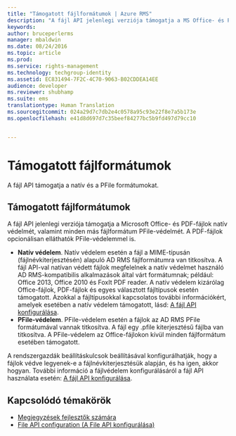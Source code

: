 ```yaml
---
title: "Támogatott fájlformátumok | Azure RMS"
description: "A fájl API jelenlegi verziója támogatja a MS Office- és PDF-fájlok natív védelmét, valamint minden más fájlformátum PFile-védelmét."
keywords: 
author: bruceperlerms
manager: mbaldwin
ms.date: 08/24/2016
ms.topic: article
ms.prod: 
ms.service: rights-management
ms.technology: techgroup-identity
ms.assetid: EC831494-7F2C-4C70-9063-B02CDDEA14EE
audience: developer
ms.reviewer: shubhamp
ms.suite: ems
translationtype: Human Translation
ms.sourcegitcommit: 024a29d7c7db2e4c0578a95c93e22f8e7a5b173e
ms.openlocfilehash: e41d8d697d7c35beef84277bc5b9fd497d79cc10


---
```


# Támogatott fájlformátumok

A fájl API támogatja a natív és a PFile formátumokat.

## Támogatott fájlformátumok

A fájl API jelenlegi verziója támogatja a Microsoft Office- és PDF-fájlok natív védelmét, valamint minden más fájlformátum PFile-védelmét. A PDF-fájlok opcionálisan elláthatók PFile-védelemmel is.

-   **Natív védelem**. Natív védelem esetén a fájl a MIME-típusán (fájlnévkiterjesztésén) alapuló AD RMS fájlformátumra van titkosítva. A fájl API-val natívan védett fájlok megfelelnek a natív védelmet használó AD RMS-kompatibilis alkalmazások által várt formátumnak; például: Office 2013, Office 2010 és FoxIt PDF reader. A natív védelem kizárólag Office-fájlok, PDF-fájlok és egyes választott fájltípusok esetén támogatott. Azokkal a fájltípusokkal kapcsolatos további információkért, amelyek esetében a natív védelem támogatott, lásd: [A fájl API konfigurálása](file-api-configuration.md).
-   **PFile-védelem**. PFile-védelem esetén a fájlok az AD RMS PFile formátumával vannak titkosítva. A fájl egy .pfile kiterjesztésű fájlba van titkosítva. A PFile-védelem az Office-fájlokon kívül minden fájlformátum esetében támogatott.

A rendszergazdák beállításkulcsok beállításával konfigurálhatják, hogy a fájlok védve legyenek-e a fájlnévkiterjesztésük alapján, és ha igen, akkor hogyan. További információ a fájlvédelem konfigurálásáról a fájl API használata esetén: [A fájl API konfigurálása](file-api-configuration.md).

## Kapcsolódó témakörök

* [Megjegyzések fejlesztők számára](developer-notes.md)
* [File API configuration (A File API konfigurálása)](file-api-configuration.md)
 

 



<!--HONumber=Aug16_HO4-->


